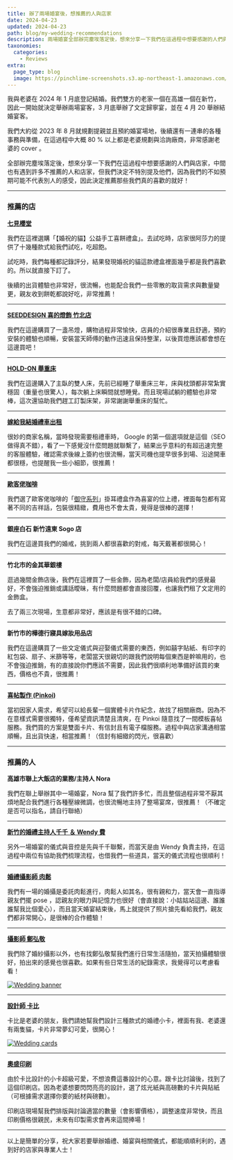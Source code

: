 ```yaml
---
title: 辦了兩場婚宴後，想推薦的人與店家
date: 2024-04-23
updated: 2024-04-23
path: blog/my-wedding-recommendations
description: 兩場婚宴全部辦完塵埃落定後，想來分享一下我們在這過程中想要感謝的人們與店家，中間也有遇到許多不推薦的人和店家，但我們決定不特別提及他們，因為我們的不如預期可能不代表別人的感受，因此決定推薦那些我們真的喜歡的就好！
taxonomies:
  categories: 
    - Reviews
extra:
  page_type: blog
  image: https://pinchlime-screenshots.s3.ap-northeast-1.amazonaws.com/wedding-banner_blpUEc.webp
---
```


我與老婆在 2024 年 1 月底登記結婚。我們雙方的老家一個在高雄一個在新竹，因此一開始就決定舉辦兩場宴客，3 月底舉辦了文定歸寧宴，並在 4 月 20 舉辦結婚宴客。

我們大約從 2023 年 8 月就規劃提親並且預約婚宴場地，後續還有一連串的各種事務與準備，在這過程中大概 80 % 以上都是老婆規劃與洽詢廠商，非常感謝老婆的 cover 。

全部辦完塵埃落定後，想來分享一下我們在這過程中想要感謝的人們與店家，中間也有遇到許多不推薦的人和店家，但我們決定不特別提及他們，因為我們的不如預期可能不代表別人的感受，因此決定推薦那些我們真的喜歡的就好！

---

### 推薦的店

**[七見櫻堂](https://www.nksdchoco.com/)**

我們在這裡選購「【婚祝的貓】公益手工喜餅禮盒」。去試吃時，店家很阿莎力的提供了十幾種款式給我們試吃，吃超飽。
  
試吃時，我們每種都記錄評分，結果發現婚祝的貓這款禮盒裡面幾乎都是我們喜歡的。所以就直接下訂了。

後續的出貨體驗也非常好，很流暢，也能配合我們一些零散的取貨需求與數量變更，親友收到餅乾都說好吃，非常推薦！

---

**[SEEDDESIGN 喜的燈飾 竹北店](https://seeddesign.tw/)**

我們在這邊購買了一盞吊燈，購物過程非常愉快，店員的介紹很專業且舒適，預約安裝的體驗也順暢，安裝當天師傅的動作迅速且保持整潔，以後買燈應該都會想在這邊買吧！

---

**[HOLD-ON 舉重床](https://www.holdonsleep.com/)**

我們在這邊購入了主臥的雙人床，先前已經睡了舉重床三年，床與枕頭都非常紮實穩固（重量也很驚人），每次躺上床瞬間就想睡覺。而且現場試躺的體驗也非常棒，這次還協助我們趕工訂製床架，非常謝謝舉重床的幫忙。

---

**[嫁給我結婚禮車出租](https://weddingcar.idv.tw/)**

很妙的商家名稱，當時發現需要租禮車時， Google 的第一個選項就是這個（SEO 做得真不錯），看了一下感覺沒什麼問題就聯繫了，結果出乎意料的有超迅速完整的客服體驗，確認需求後線上簽約也很流暢，當天司機也提早很多到場、沿途開車都很穩，也提醒我一些小細節，很推薦！

---

**[歐客佬咖啡](https://www.oklaocoffee.com/)**

我們選了歐客佬咖啡的「[御守系列](https://www.oklaocoffee.net/products/44010351)」掛耳禮盒作為喜宴的位上禮，裡面每包都有寫著不同的吉祥話，包裝很精緻，費用也不會太貴，覺得是很棒的選擇！

---

**銀座白石 新竹遠東 Sogo 店**

我們在這邊買我們的婚戒，挑到兩人都很喜歡的對戒，每天戴著都很開心！

---

**竹北市的金其華銀樓**

逛過幾間金飾店後，我們在這裡買了一些金飾，因為老闆/店員給我們的感覺最好，不會強迫推銷或講話曖昧，有什麼問題都會直接回覆，也讓我們租了文定用的金飾盒。

去了兩三次現場，生意都非常好，應該是有很不錯的口碑。

---

**新竹市的樺德行寢具嫁妝用品店**

我們在這邊購買了一些文定儀式與迎娶儀式需要的東西，例如囍字貼紙、有印字的紅包袋、扇子、米篩等等，老闆當天很親切的跟我們說明每個東西是幹嘛用的，也不會強迫推銷，有的直接說你們應該不需要，因此我們很順利地準備好該買的東西，價格也不貴，很推薦！

---

**[喜帖製作 (Pinkoi)](https://www.pinkoi.com/product/t6nEeZK3)**

當初因家人需求，希望可以給長輩一個實體卡片作紀念，故找了相關廠商。因為不在意樣式需要很獨特，僅希望資訊清楚且清爽，在 Pinkoi 隨意找了一間模板喜帖服務。我們買的方案是雙面卡片、有信封且有電子檔服務。過程中與店家溝通相當順暢，且出貨快速，相當推薦！（信封有細緻的閃光，很喜歡）

----

### 推薦的人

**高雄市聯上大飯店的業務/主持人 Nora**

我們在聯上舉辦其中一場婚宴，Nora 幫了我們許多忙，而且整個過程非常不厭其煩地配合我們進行各種壓線微調，也很流暢地主持了整場宴席，很推薦！（不確定是否可以指名，請自行聯絡）

---

**[新竹的婚禮主持人千千 ＆ Wendy 費](https://www.marry.com.tw/studio-307999)**

另外一場婚宴的儀式與音控是先與千千聯繫，而當天是由 Wendy 負責主持，在這過程中兩位有協助我們梳理流程，也借我們一些道具，當天的儀式流程也很順利！

---

**[婚禮攝影師 肉鬆](https://www.instagram.com/adobe_walker/)**

我們有一場的婚攝是委託肉鬆進行，肉鬆人如其名，很有親和力，當天會一直指導親友們擺 pose ，認親友的眼力與記憶力也很好（會直接說：小姑姑站這邊、誰誰誰幫我比個愛心），而且當天婚宴結束後，馬上就提供了照片搶先看給我們，親友們都非常開心，是很棒的合作體驗！

---

**[攝影師 鄭弘敬](https://www.teikoukei.com/about)**

我們除了婚紗攝影以外，也有找鄭弘敬幫我們進行日常生活隨拍，當天拍攝體驗很好，拍出來的感覺也很喜歡。如果有些日常生活的紀錄需求，我覺得可以考慮看看！

<a href="https://pinchlime-screenshots.s3.ap-northeast-1.amazonaws.com/wedding-banner_blpUEc.webp" data-fancybox data-caption="Wedding banner">
  <img src="https://pinchlime-screenshots.s3.ap-northeast-1.amazonaws.com/wedding-banner_blpUEc.webp" loading="lazy" alt="Wedding banner" align="center" />
</a>

---

**[設計師 卡比](https://twitter.com/deadbody_kirby/status/1781570624902828181)**

卡比是老婆的朋友，我們請她幫我們設計三種款式的婚禮小卡，裡面有我、老婆還有兩隻貓，卡片非常夢幻可愛，很開心！

<a href="https://pinchlime-screenshots.s3.ap-northeast-1.amazonaws.com/wedding-cards_fV7pFU.webp" data-fancybox data-caption="Wedding cards">
  <img src="https://pinchlime-screenshots.s3.ap-northeast-1.amazonaws.com/wedding-cards_fV7pFU.webp" loading="lazy" alt="Wedding cards" align="center" />
</a>

---

**[奧盛印刷](https://awesomeprinter.com.tw/tw)**

由於卡比設計的小卡超級可愛，不想浪費這番設計的心意。跟卡比討論後，找到了這個印刷店。因為老婆想要閃閃亮亮的設計，選了炫光紙與高磅數的卡片與貼紙（可根據需求選擇你要的紙材與磅數）。

印刷店現場幫我們排版與討論適當的數量（會影響價格），調整速度非常快，而且印刷價格很親民，未來有印製需求會再來這間捧場！

---

以上是簡單的分享，祝大家若要舉辦婚禮、婚宴與相關儀式，都能順順利利的，遇到好的店家與專業人士！